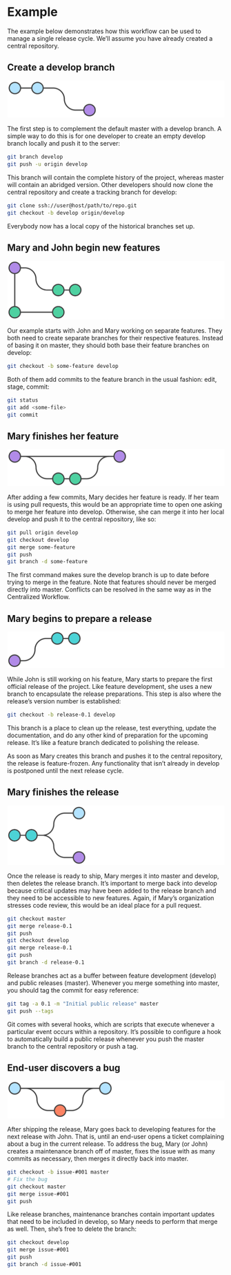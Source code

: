 # Example

The example below demonstrates how this workflow can be used to manage a single release cycle. We’ll assume you have already created a central repository.

## Create a develop branch

![PNG](static/06.svg)

The first step is to complement the default master with a develop branch. A simple way to do this is for one developer to create an empty develop branch locally and push it to the server:

```bash
git branch develop
git push -u origin develop
```

This branch will contain the complete history of the project, whereas master will contain an abridged version. Other developers should now clone the central repository and create a tracking branch for develop:

```bash
git clone ssh://user@host/path/to/repo.git
git checkout -b develop origin/develop
```

Everybody now has a local copy of the historical branches set up.

## Mary and John begin new features

![PNG](static/07.svg)

Our example starts with John and Mary working on separate features. They both need to create separate branches for their respective features. Instead of basing it on master, they should both base their feature branches on develop:

```bash
git checkout -b some-feature develop
```

Both of them add commits to the feature branch in the usual fashion: edit, stage, commit:

```bash
git status
git add <some-file>
git commit
```

## Mary finishes her feature

![PNG](static/08.svg)

After adding a few commits, Mary decides her feature is ready. If her team is using pull requests, this would be an appropriate time to open one asking to merge her feature into develop. Otherwise, she can merge it into her local develop and push it to the central repository, like so:

```bash
git pull origin develop
git checkout develop
git merge some-feature
git push
git branch -d some-feature
```

The first command makes sure the develop branch is up to date before trying to merge in the feature. Note that features should never be merged directly into master. Conflicts can be resolved in the same way as in the Centralized Workflow.

## Mary begins to prepare a release

![PNG](static/09.svg)

While John is still working on his feature, Mary starts to prepare the first official release of the project. Like feature development, she uses a new branch to encapsulate the release preparations. This step is also where the release’s version number is established:

```bash
git checkout -b release-0.1 develop
```

This branch is a place to clean up the release, test everything, update the documentation, and do any other kind of preparation for the upcoming release. It’s like a feature branch dedicated to polishing the release.

As soon as Mary creates this branch and pushes it to the central repository, the release is feature-frozen. Any functionality that isn’t already in develop is postponed until the next release cycle.

## Mary finishes the release

![PNG](static/10.svg)

Once the release is ready to ship, Mary merges it into master and develop, then deletes the release branch. It’s important to merge back into develop because critical updates may have been added to the release branch and they need to be accessible to new features. Again, if Mary’s organization stresses code review, this would be an ideal place for a pull request.

```bash
git checkout master
git merge release-0.1
git push
git checkout develop
git merge release-0.1
git push
git branch -d release-0.1
```

Release branches act as a buffer between feature development (develop) and public releases (master). Whenever you merge something into master, you should tag the commit for easy reference:

```bash
git tag -a 0.1 -m "Initial public release" master
git push --tags
```

Git comes with several hooks, which are scripts that execute whenever a particular event occurs within a repository. It’s possible to configure a hook to automatically build a public release whenever you push the master branch to the central repository or push a tag.

## End-user discovers a bug

![PNG](static/11.svg)

After shipping the release, Mary goes back to developing features for the next release with John. That is, until an end-user opens a ticket complaining about a bug in the current release. To address the bug, Mary (or John) creates a maintenance branch off of master, fixes the issue with as many commits as necessary, then merges it directly back into master.

```bash
git checkout -b issue-#001 master
# Fix the bug
git checkout master
git merge issue-#001
git push
```

Like release branches, maintenance branches contain important updates that need to be included in develop, so Mary needs to perform that merge as well. Then, she’s free to delete the branch:

```bash
git checkout develop
git merge issue-#001
git push
git branch -d issue-#001
```